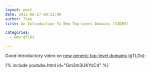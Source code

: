 ```yaml
---
layout: post
date: 2011-06-27 00:51:00
author: Timo
title: An Introduction To New Top-Level Domains [VIDEO]

categories:
  - New gTLDs

---
```


Good introductory video on [new generic top-level domains](https://iwantmyname.com/blog/2011/06/new-top-level-domain-extensions-are-coming.html) (gTLDs):

{% include youtube.html id="Gm3m3UKYsC4" %}
